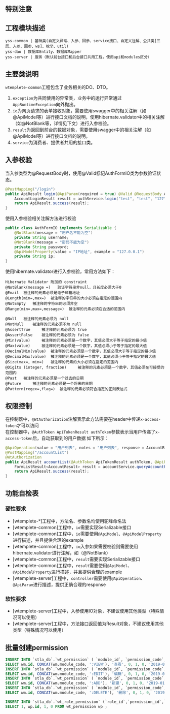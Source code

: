 
## 特别注意


## 工程模块描述

```
yss-common | 基础类(自定义异常、入参、回参、service接口、自定义注解、公共类[三层、入参、回参、ws]、枚举、util)
yss-dao | 数据库Entity、数据库Mapper 
yss-server | 服务（默认前台接口和后台接口共用工程，使用api和modules区分） 
```

## 主要类说明

`wtemplete-common`工程包含了业务相关的DO、DTO。<br/>
1. `exception`为共同使用的异常类，业务中的运行异常通过`AppRuntimeException`向外抛出。<br/>
2. `io`为网页请求的表单接收对象，需要使用swagger中的相关注解（如@ApiModel等）进行接口文档的说明，使用hibernate.validator中的相关注解（如@NotBlank等，详情见下文）进行入参校验。<br/>
3. `result`为返回到前台的数据对象，需要使用swagger中的相关注解（如@ApiModel等）进行接口文档的说明。<br/>
4. `service`为消费者、提供者共用的接口类。<br/>

## 入参校验

当入参类型为@RequestBody时，使用@Valid标记AuthFormIO类为参数验证状态。
```java
@PostMapping("/login")
public ApiResult login(@ApiParam(required = true) @Valid @RequestBody AuthFormIO body) {
    AccountLoginResult result = authService.login("test", "test", "127");
    return ApiResult.success(result);
}
```
使用入参校验相关注解方法进行校验
```java
public class AuthFormIO implements Serializable {
    @NotBlank(message = "用户名不能为空")
    private String username;
    @NotBlank(message = "密码不能为空")
    private String password;
    @ApiModelProperty(value = "IP地址", example = "127.0.0.1")
    private String ip;
}
```


使用hibernate.validator进行入参校验，常用方法如下：
```
Hibernate Validator 附加的 constraint     
@NotBlank(message =)   验证字符串非null，且长度必须大于0     
@Email  被注释的元素必须是电子邮箱地址     
@Length(min=,max=)  被注释的字符串的大小必须在指定的范围内     
@NotEmpty   被注释的字符串的必须非空     
@Range(min=,max=,message=)  被注释的元素必须在合适的范围内

@Null   被注释的元素必须为 null     
@NotNull    被注释的元素必须不为 null     
@AssertTrue     被注释的元素必须为 true     
@AssertFalse    被注释的元素必须为 false     
@Min(value)     被注释的元素必须是一个数字，其值必须大于等于指定的最小值     
@Max(value)     被注释的元素必须是一个数字，其值必须小于等于指定的最大值     
@DecimalMin(value)  被注释的元素必须是一个数字，其值必须大于等于指定的最小值     
@DecimalMax(value)  被注释的元素必须是一个数字，其值必须小于等于指定的最大值     
@Size(max=, min=)   被注释的元素的大小必须在指定的范围内     
@Digits (integer, fraction)     被注释的元素必须是一个数字，其值必须在可接受的范围内     
@Past   被注释的元素必须是一个过去的日期     
@Future     被注释的元素必须是一个将来的日期     
@Pattern(regex=,flag=)  被注释的元素必须符合指定的正则表达式   
```

## 权限控制

在控制器中，`@WtAuthorization`注解表示此方法需要在header中传递`x-access-token`才可以访问<br/>
在控制器中，`@AuthToken ApiTokenResult authToken`参数表示当用户传递了`x-access-token`后，自动获取到的用户数据
如下所示：
```java
@ApiOperation(value = "用户列表", notes = "用户列表", response = AccountResult.class)
@PostMapping("/accountList")
@WtAuthorization
public ApiResult accountList(@AuthToken ApiTokenResult authToken, @ApiParam(required = true) @Valid @RequestBody PageListIO<AuthFormIO> body) {
    FormListResult<AccountResult> result = accountService.queryAccountPageList(body);
    return ApiResult.success(result);
}
```



## 功能自检表

### 硬性要求

* [wtemplete-*]工程中，方法名、参数名均使用驼峰命名法
* [wtemplete-common]工程中，`io`需要实现Serializable接口
* [wtemplete-common]工程中，`io`需要使用`@ApiModel`、`@ApiModelProperty`进行描述，并且提供合理的example
* [wtemplete-common]工程中，`io`入参如果需要校验则需要使用hibernate.validator进行注解，如（@NotBlank）
* [wtemplete-common]工程中，`result`需要实现Serializable接口
* [wtemplete-common]工程中，`result`需要使用`@ApiModel`、`@ApiModelProperty`进行描述，并且提供合理的example
* [wtemplete-server]工程中，`controller`需要使用`@ApiOperation`、`@ApiParam`进行描述，提供正确合理的response

### 软性要求

* [wtemplete-server]工程中，入参使用IO对象，不建议使用其他类型（特殊情况可以使用）
* [wtemplete-server]工程中，方法接口返回值为Result对象，不建议使用其他类型（特殊情况可以使用）

## 批量创建permission
```sql
INSERT INTO `stla_db`.`wt_permission` ( `module_id`, `permission_code`, `permission_name`, `order_num`, `is_publish`, `is_delete`, `update_time`, `create_time` ) 
SELECT wm.id, CONCAT(wm.module_code, ':VIEW'), '查看', 0, 1, 0, '2019-01-01','2019-01-01'  FROM wt_module AS wm;
INSERT INTO `stla_db`.`wt_permission` ( `module_id`, `permission_code`, `permission_name`, `order_num`, `is_publish`, `is_delete`, `update_time`, `create_time` ) 
SELECT wm.id, CONCAT(wm.module_code, ':EDIT'), '编辑', 0, 1, 0, '2019-01-01','2019-01-01'  FROM wt_module AS wm;
INSERT INTO `stla_db`.`wt_permission` ( `module_id`, `permission_code`, `permission_name`, `order_num`, `is_publish`, `is_delete`, `update_time`, `create_time` ) 
SELECT wm.id, CONCAT(wm.module_code, ':ADD'), '新建', 0, 1, 0, '2019-01-01','2019-01-01'  FROM wt_module AS wm;
INSERT INTO `stla_db`.`wt_permission` ( `module_id`, `permission_code`, `permission_name`, `order_num`, `is_publish`, `is_delete`, `update_time`, `create_time` ) 
SELECT wm.id, CONCAT(wm.module_code, ':DELETE'), '删除', 0, 1, 0, '2019-01-01','2019-01-01'  FROM wt_module AS wm;

INSERT INTO `stla_db`.`wt_role_permission` (`role_id`,`permission_id`,`is_publish`, `is_delete`) 
SELECT 1, wp.id, 1, 0 FROM wt_permission wp ;
```